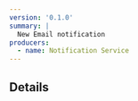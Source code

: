 ```yaml
---
version: '0.1.0'
summary: |
  New Email notification
producers:
  - name: Notification Service
---
```


## Details
